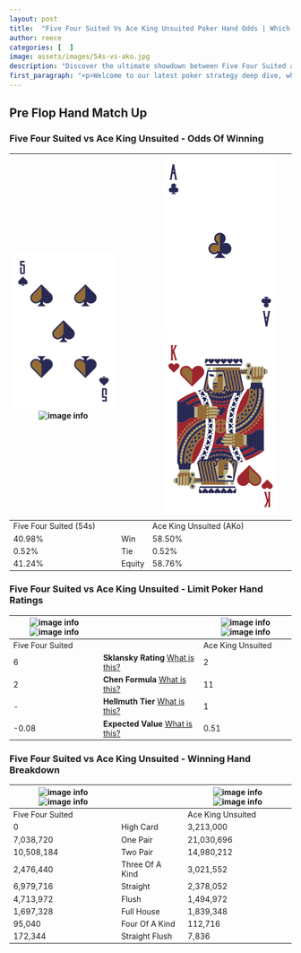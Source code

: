 ```yaml
---
layout: post
title:  "Five Four Suited Vs Ace King Unsuited Poker Hand Odds | Which Is The Better Hand In Poker? A Complete Guide"
author: reece
categories: [  ]
image: assets/images/54s-vs-ako.jpg
description: "Discover the ultimate showdown between Five Four Suited and Ace King Unsuited in poker! Uncover the odds, strategies, and scenarios where one hand triumphs over the other. Get ready to up your poker game with this thrilling analysis."
first_paragraph: "<p>Welcome to our latest poker strategy deep dive, where we're pitting two distinct hands against each other in a high-stakes showdown: Five Four Suited vs Ace King Unsuited.</p><p>In the dynamic world of poker, every decision counts, and knowing which hand holds the upper hand is key to your success at the table.</p><p>In this article, we'll dissect these two hands, explore the scenarios where one dominates the other, and equip you with the knowledge to make strategic choices that can tip the odds in your favor.</p><p>Get ready to unravel the intriguing dynamics of these poker hands and elevate your game to new heights.</p>"
---
```




[comment]: # (sp0)

## Pre Flop Hand Match Up

<div class="table hand-ratings" markdown="1"> 



### Five Four Suited vs Ace King Unsuited - Odds Of Winning


    
| ![image info](assets/images/hand1/5.png) ![image info](assets/images/hand1/4s.png) |  | ![image info](assets/images/hand2/a.png) ![image info](assets/images/hand2/ko.png) |
| -------- | -------- | -------- |
| Five Four Suited (54s) |  | Ace King Unsuited (AKo) |
| 40.98% | Win | 58.50% |
| 0.52% | Tie | 0.52% |
| 41.24% | Equity | 58.76% |




[comment]: # (sp1)



### Five Four Suited vs Ace King Unsuited - Limit Poker Hand Ratings


    
| ![image info](https://www.riverpairs.com/assets/images/hand1/5.png) ![image info](https://www.riverpairs.com/assets/images/hand1/4s.png) |  | ![image info](https://www.riverpairs.com/assets/images/hand2/a.png) ![image info](https://www.riverpairs.com/assets/images/hand2/ko.png) |
| -------- | -------- | -------- |
| Five Four Suited |  | Ace King Unsuited |
| 6 | **Sklansky Rating** [What is this?](/sklansky-rating-explained) | 2 |
| 2 | **Chen Formula** [What is this?](/chen-formula-explained) | 11 |
| - | **Hellmuth Tier** [What is this?](/Hellmuth-tier-explained) | 1 |
| -0.08 | **Expected Value** [What is this?](/expected-value-explained) | 0.51 |




[comment]: # (sp2)



### Five Four Suited vs Ace King Unsuited - Winning Hand Breakdown


    
| ![image info](https://www.riverpairs.com/assets/images/hand1/5.png) ![image info](https://www.riverpairs.com/assets/images/hand1/4s.png) |  | ![image info](https://www.riverpairs.com/assets/images/hand2/a.png) ![image info](https://www.riverpairs.com/assets/images/hand2/ko.png) |
| -------- | -------- | -------- |
| Five Four Suited |  | Ace King Unsuited |
| 0 | High Card | 3,213,000 |
| 7,038,720 | One Pair | 21,030,696 |
| 10,508,184 | Two Pair | 14,980,212 |
| 2,476,440 | Three Of A Kind | 3,021,552 |
| 6,979,716 | Straight | 2,378,052 |
| 4,713,972 | Flush | 1,494,972 |
| 1,697,328 | Full House | 1,839,348 |
| 95,040 | Four Of A Kind | 112,716 |
| 172,344 | Straight Flush | 7,836 |




[comment]: # (sp3)



</div>

[comment]: # (sp4)



[comment]: # (sp5)

